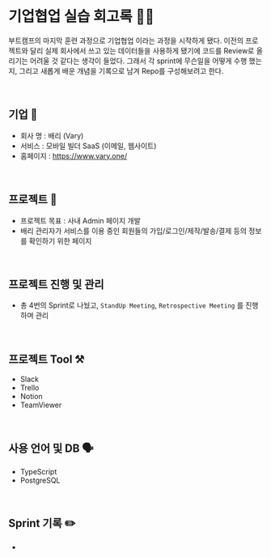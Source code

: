 # 기업협업 실습 회고록 ✍🏻

부트캠프의 마지막 훈련 과정으로 기업협업 이라는 과정을 시작하게 됐다. 이전의 프로젝트와 달리 실제 회사에서 쓰고 있는 데이터들을 사용하게 됐기에 코드를 Review로 올리기는 어려울 것 같다는 생각이 들었다. 그래서 각 sprint에 무슨일을 어떻게 수행 했는지, 그리고 새롭게 배운 개념을 기록으로 남겨 Repo를 구성해보려고 한다.

<br>

## 기업 💬

- 회사 명 : 배리 (Vary)
- 서비스 : 모바일 빌더 SaaS (이메일, 웹사이트)
- 홈페이지 : https://www.vary.one/

<br>

## 프로젝트 🎯

- 프로젝트 목표 : 사내 Admin 페이지 개발
- 배리 관리자가 서비스를 이용 중인 회원들의 가입/로그인/제작/발송/결제 등의 정보를 확인하기 위한 페이지

<br>

## 프로젝트 진행 및 관리

- 총 4번의 Sprint로 나눴고, `StandUp Meeting`, `Retrospective Meeting` 를 진행하며 관리

<br>

## 프로젝트 Tool ⚒️

- Slack
- Trello
- Notion
- TeamViewer

<br>

## 사용 언어 및 DB 🗣️

- TypeScript
- PostgreSQL

<br>

## Sprint 기록 ✏️

-
